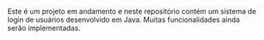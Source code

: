 Este é um projeto em andamento e neste repositório contém um sistema de login de usuários desenvolvido em Java.
Muitas funcionalidades ainda serão implementadas.
